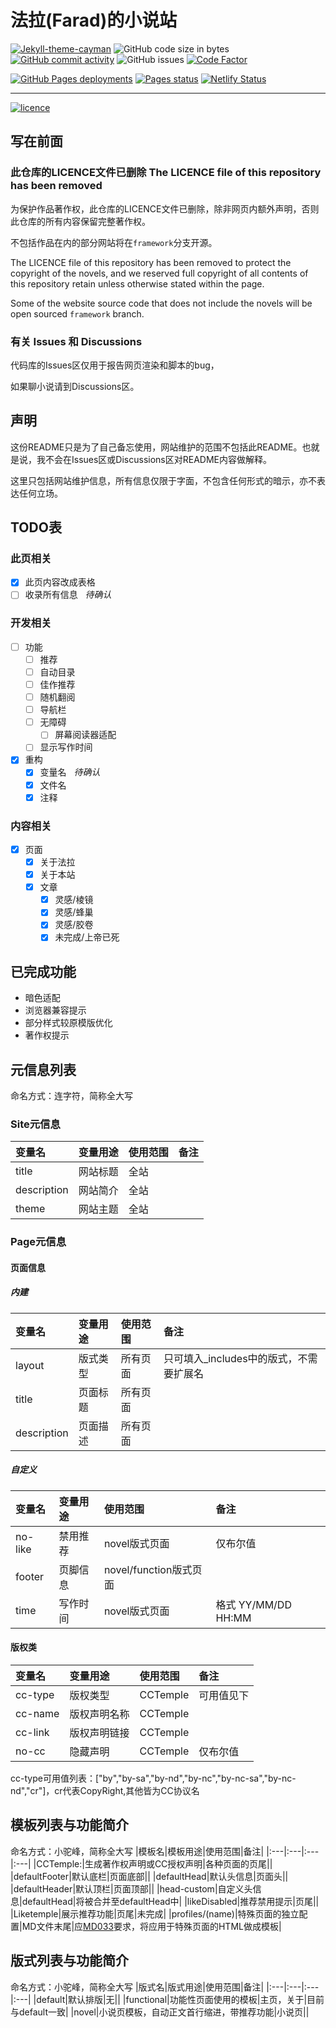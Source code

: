 # 法拉(Farad)的小说站

[![Jekyll-theme-cayman](https://img.shields.io/badge/Jekyll_theme-cayman-159957)](https://pages-themes.github.io/cayman/)
![GitHub code size in bytes](https://img.shields.io/github/languages/code-size/farad314/farad314.github.io)
[![GitHub commit activity](https://img.shields.io/github/commit-activity/w/farad314/farad314.github.io/main?label=Updates)](https://github.com/farad314/farad314.github.io/tree/main/)
![GitHub issues](https://img.shields.io/github/issues/farad314/farad314.github.io)
[![Code Factor](https://www.codefactor.io/Content/badges/A.svg)](https://www.codefactor.io/repository/github/farad314/farad314.github.io/)

[![GitHub Pages deployments](https://img.shields.io/github/deployments/farad314/farad314.github.io/github-pages?label=Pages%20deploy)](https://github.com/farad314/farad314.github.io/deployments?environment=github-pages)
[![Pages status](https://github.com/farad314/farad314.github.io/actions/workflows/pages/pages-build-deployment/badge.svg)](https://github.com/farad314/farad314.github.io/actions/workflows/pages/pages-build-deployment)
[![Netlify Status](https://api.netlify.com/api/v1/badges/3457f5da-e886-4400-96d3-e1a84b97a648/deploy-status)](https://app.netlify.com/sites/farad/deploys)

-----

[![licence](https://img.shields.io/badge/copyright-reserved-red)](https://github.com/farad314/farad314.github.io/blob/main/LICENCE)

## 写在前面

### 此仓库的LICENCE文件已删除 The LICENCE file of this repository has been removed

为保护作品著作权，此仓库的LICENCE文件已删除，除非网页内额外声明，否则此仓库的所有内容保留完整著作权。

不包括作品在内的部分网站将在`framework`分支开源。

The LICENCE file of this repository has been removed to protect the copyright of the novels, and we reserved full copyright of all contents of this repository retain unless otherwise stated within the page.

Some of the website source code that does not include the novels will be open sourced `framework` branch.

### 有关 Issues 和 Discussions

代码库的Issues区仅用于报告网页渲染和脚本的bug，

如果聊小说请到Discussions区。

## 声明

这份README只是为了自己备忘使用，网站维护的范围不包括此README。也就是说，我不会在Issues区或Discussions区对README内容做解释。

这里只包括网站维护信息，所有信息仅限于字面，不包含任何形式的暗示，亦不表达任何立场。

## TODO表

### 此页相关

- [x] 此页内容改成表格
- [ ] 收录所有信息$~~~$*待确认*

### 开发相关

- [ ] 功能
  - [ ] 推荐
  - [ ] 自动目录
  - [ ] 佳作推荐
  - [ ] 随机翻阅
  - [ ] 导航栏
  - [ ] 无障碍
    - [ ] 屏幕阅读器适配
  - [ ] 显示写作时间
- [x] 重构
  - [x] 变量名$~~~$*待确认*
  - [x] 文件名
  - [x] 注释

### 内容相关

- [x] 页面
  - [x] 关于法拉
  - [x] 关于本站
  - [x] 文章
    - [x] 灵感/棱镜
    - [x] 灵感/蜂巢
    - [x] 灵感/胶卷
    - [x] 未完成/上帝已死

## 已完成功能

- 暗色适配
- 浏览器兼容提示
- 部分样式较原模版优化
- 著作权提示

## 元信息列表

命名方式：连字符，简称全大写

### Site元信息

|变量名|变量用途|使用范围|备注|
|:---|:---|:---|:---|
|title|网站标题|全站||
|description|网站简介|全站||
|theme|网站主题|全站||

### Page元信息

#### 页面信息

##### 内建

|变量名|变量用途|使用范围|备注|
|:---|:---|:---|:---|
|layout|版式类型|所有页面|只可填入_includes中的版式，不需要扩展名|
|title|页面标题|所有页面||
|description|页面描述|所有页面||

##### 自定义

|变量名|变量用途|使用范围|备注|
|:---|:---|:---|:---|
|no-like|禁用推荐|novel版式页面|仅布尔值|
|footer|页脚信息|novel/function版式页面||
|time|写作时间|novel版式页面|格式 YY/MM/DD HH:MM|

#### 版权类

|变量名|变量用途|使用范围|备注|
|:---|:---|:---|:---|
|cc-type|版权类型|CCTemple|可用值见下|
|cc-name|版权声明名称|CCTemple||
|cc-link|版权声明链接|CCTemple||
|no-cc|隐藏声明|CCTemple|仅布尔值|

cc-type可用值列表：["by","by-sa","by-nd","by-nc","by-nc-sa","by-nc-nd","cr"]，cr代表CopyRight,其他皆为CC协议名

## 模板列表与功能简介

命名方式：小驼峰，简称全大写
|模板名|模板用途|使用范围|备注|
|:---|:---|:---|:---|
|CCTemple:|生成著作权声明或CC授权声明|各种页面的页尾||
|defaultFooter|默认底栏|页面底部||
|defaultHead|默认头信息|页面头||
|defaultHeader|默认顶栏|页面顶部||
|head-custom|自定义头信息|defaultHead|将被合并至defaultHead中|
|likeDisabled|推荐禁用提示|页尾||
|Liketemple|展示推荐功能|页尾|未完成|
|profiles/(name)|特殊页面的独立配置|MD文件末尾|应[MD033](https://github.com/DavidAnson/markdownlint/blob/v0.25.1/doc/Rules.md#md033)要求，将应用于特殊页面的HTML做成模板|

## 版式列表与功能简介

命名方式：小驼峰，简称全大写
|版式名|版式用途|使用范围|备注|
|:---|:---|:---|:---|
|default|默认排版|无||
|functional|功能性页面使用的模板|主页，关于|目前与default一致|
|novel|小说页模板，自动正文首行缩进，带推荐功能|小说页||
